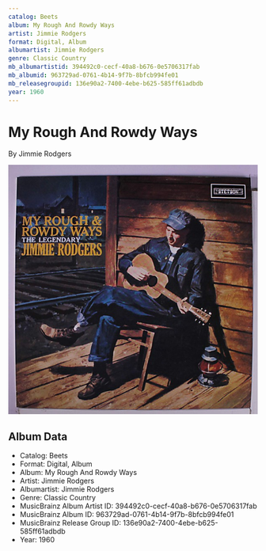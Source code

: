```yaml
---
catalog: Beets
album: My Rough And Rowdy Ways
artist: Jimmie Rodgers
format: Digital, Album
albumartist: Jimmie Rodgers
genre: Classic Country
mb_albumartistid: 394492c0-cecf-40a8-b676-0e5706317fab
mb_albumid: 963729ad-0761-4b14-9f7b-8bfcb994fe01
mb_releasegroupid: 136e90a2-7400-4ebe-b625-585ff61adbdb
year: 1960
---
```


# My Rough And Rowdy Ways

By Jimmie Rodgers

![](../../assets/beetscovers/Jimmie_Rodgers-My_Rough_And_Rowdy_Ways.jpg)

## Album Data

- Catalog: Beets
- Format: Digital, Album
- Album: My Rough And Rowdy Ways
- Artist: Jimmie Rodgers
- Albumartist: Jimmie Rodgers
- Genre: Classic Country
- MusicBrainz Album Artist ID: 394492c0-cecf-40a8-b676-0e5706317fab
- MusicBrainz Album ID: 963729ad-0761-4b14-9f7b-8bfcb994fe01
- MusicBrainz Release Group ID: 136e90a2-7400-4ebe-b625-585ff61adbdb
- Year: 1960

